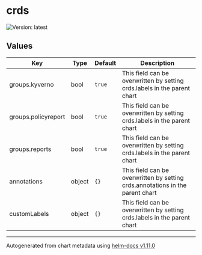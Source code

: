 # crds

![Version: latest](https://img.shields.io/badge/Version-latest-informational?style=flat-square)

## Values

| Key | Type | Default | Description |
|-----|------|---------|-------------|
| groups.kyverno | bool | `true` | This field can be overwritten by setting crds.labels in the parent chart |
| groups.policyreport | bool | `true` | This field can be overwritten by setting crds.labels in the parent chart |
| groups.reports | bool | `true` | This field can be overwritten by setting crds.labels in the parent chart |
| annotations | object | `{}` | This field can be overwritten by setting crds.annotations in the parent chart |
| customLabels | object | `{}` | This field can be overwritten by setting crds.labels in the parent chart |

----------------------------------------------
Autogenerated from chart metadata using [helm-docs v1.11.0](https://github.com/norwoodj/helm-docs/releases/v1.11.0)
